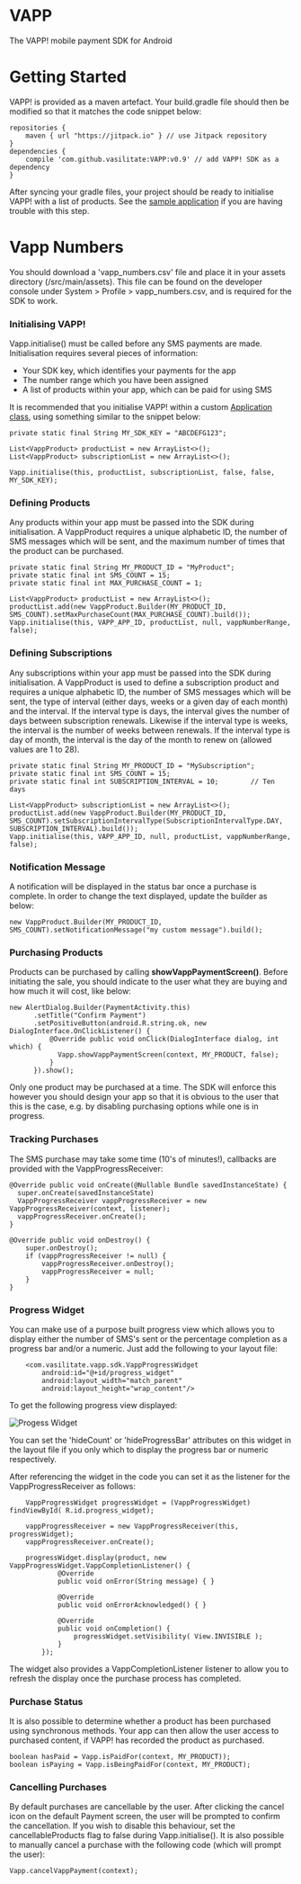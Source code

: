 # VAPP
The VAPP! mobile payment SDK for Android

# Getting Started
VAPP! is provided as a maven artefact. Your build.gradle file should then be modified 
so that it matches the code snippet below:

```
repositories {
    maven { url "https://jitpack.io" } // use Jitpack repository
}
dependencies {
    compile 'com.github.vasilitate:VAPP:v0.9' // add VAPP! SDK as a dependency
}
```

After syncing your gradle files, your project should be ready to initialise VAPP! with a list of products.
See the [sample application](https://github.com/vasilitate/VAPP-Store) if you are having trouble with this step.

# Vapp Numbers
You should download a 'vapp_numbers.csv' file and place it in your assets directory (/src/main/assets).
This file can be found on the developer console under System > Profile > vapp_numbers.csv, and is
required for the SDK to work.

### Initialising VAPP!
Vapp.initialise() must be called before any SMS payments are made. Initialisation requires several pieces of information:

- Your SDK key, which identifies your payments for the app
- The number range which you have been assigned
- A list of products within your app, which can be paid for using SMS

It is recommended that you initialise VAPP! within a custom [Application class](http://developer.android.com/reference/android/app/Application.html),
using something similar to the snippet below:

```
private static final String MY_SDK_KEY = "ABCDEFG123";

List<VappProduct> productList = new ArrayList<>();
List<VappProduct> subscriptionList = new ArrayList<>();

Vapp.initialise(this, productList, subscriptionList, false, false, MY_SDK_KEY);
```

### Defining Products
Any products within your app must be passed into the SDK during initialisation. A VappProduct requires a unique alphabetic ID, the number of SMS messages which will be sent, and the maximum number of times that the product can be purchased.

```
private static final String MY_PRODUCT_ID = "MyProduct";
private static final int SMS_COUNT = 15;
private static final int MAX_PURCHASE_COUNT = 1;

List<VappProduct> productList = new ArrayList<>();
productList.add(new VappProduct.Builder(MY_PRODUCT_ID, SMS_COUNT).setMaxPurchaseCount(MAX_PURCHASE_COUNT).build());
Vapp.initialise(this, VAPP_APP_ID, productList, null, vappNumberRange, false);
```

### Defining Subscriptions
Any subscriptions within your app must be passed into the SDK during initialisation. A VappProduct is used to define a subscription product and requires a unique alphabetic ID, the number of SMS messages which will be sent, the type of interval (either days, weeks or a given day of each month) and the interval.  If the interval type is days, the interval gives the number of days between subscription renewals.  Likewise if the interval type is weeks, the interval is the number of weeks between renewals.  If the interval type is day of month, the interval is the day of the month to renew on (allowed values are 1 to 28).

```
private static final String MY_PRODUCT_ID = "MySubscription";
private static final int SMS_COUNT = 15;
private static final int SUBSCRIPTION_INTERVAL = 10;        // Ten days

List<VappProduct> subscriptionList = new ArrayList<>();
productList.add(new VappProduct.Builder(MY_PRODUCT_ID, SMS_COUNT).setSubscriptionIntervalType(SubscriptionIntervalType.DAY, SUBSCRIPTION_INTERVAL).build());
Vapp.initialise(this, VAPP_APP_ID, null, productList, vappNumberRange, false);
```

### Notification Message
A notification will be displayed in the status bar once a purchase is complete. In order to change the text displayed, update the builder as below:
```
new VappProduct.Builder(MY_PRODUCT_ID, SMS_COUNT).setNotificationMessage("my custom message").build();
```

### Purchasing Products

Products can be purchased by calling **showVappPaymentScreen()**. Before initiating the sale, you should indicate to the user what they are buying and how much it will cost, like below:

```
new AlertDialog.Builder(PaymentActivity.this)
      .setTitle("Confirm Payment")
      .setPositiveButton(android.R.string.ok, new DialogInterface.OnClickListener() {
          @Override public void onClick(DialogInterface dialog, int which) {
            Vapp.showVappPaymentScreen(context, MY_PRODUCT, false);
          }
      }).show();
```

Only one product may be purchased at a time.  The SDK will enforce this however you should design your app so that it is obvious to the user that this is the case, e.g. by disabling purchasing options while one is in progress.

### Tracking Purchases

The SMS purchase may take some time (10's of minutes!), callbacks are provided with the VappProgressReceiver:
```
@Override public void onCreate(@Nullable Bundle savedInstanceState) {
  super.onCreate(savedInstanceState)
  VappProgressReceiver vappProgressReceiver = new VappProgressReceiver(context, listener);
  vappProgressReceiver.onCreate();
}

@Override public void onDestroy() {
    super.onDestroy();
    if (vappProgressReceiver != null) {
        vappProgressReceiver.onDestroy();
        vappProgressReceiver = null;
    }
}
```

### Progress Widget ###

You can make use of a purpose built progress view which allows you to display either the number of SMS's sent or the percentage completion as a progress bar and/or a numeric.  Just add the following to your layout file:

```
    <com.vasilitate.vapp.sdk.VappProgressWidget
        android:id="@+id/progress_widget"
        android:layout_width="match_parent"
        android:layout_height="wrap_content"/>
```
To get the following progress view displayed:

![Progess Widget](/readmeresources/VappStoreProgress.png "Progess Widget")

You can set the 'hideCount' or 'hideProgressBar' attributes on this widget in the layout file if you only which to display the progress bar or numeric respectively.

After referencing the widget in the code you can set it as the listener for the VappProgressReceiver as follows:

```
    VappProgressWidget progressWidget = (VappProgressWidget) findViewById( R.id.progress_widget);
 
    vappProgressReceiver = new VappProgressReceiver(this, progressWidget);
    vappProgressReceiver.onCreate();
    
    progressWidget.display(product, new VappProgressWidget.VappCompletionListener() {
            @Override
            public void onError(String message) { }

            @Override
            public void onErrorAcknowledged() { }

            @Override
            public void onCompletion() {
                progressWidget.setVisibility( View.INVISIBLE );
            }
        });
```
The widget also provides a VappCompletionListener listener to allow you to refresh the display once the purchase process has completed.

### Purchase Status ###

It is also possible to determine whether a product has been purchased using synchronous methods. Your app can then allow the user access to purchased content, if VAPP! has recorded the product as purchased.

```
boolean hasPaid = Vapp.isPaidFor(context, MY_PRODUCT));
boolean isPaying = Vapp.isBeingPaidFor(context, MY_PRODUCT);
```

### Cancelling Purchases ###
By default purchases are cancellable by the user. After clicking the cancel icon on the default Payment screen,
the user will be prompted to confirm the cancellation. If you wish to disable this behaviour, set the
cancellableProducts flag to false during Vapp.initialise(). It is also possible to manually cancel
a purchase with the following code (which will prompt the user):

```
Vapp.cancelVappPayment(context);
```
